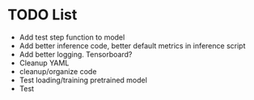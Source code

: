 # TODO List
* Add test step function to model
* Add better inference code, better default metrics in inference script
* Add better logging. Tensorboard?
* Cleanup YAML
* cleanup/organize code
* Test loading/training pretrained model
* Test